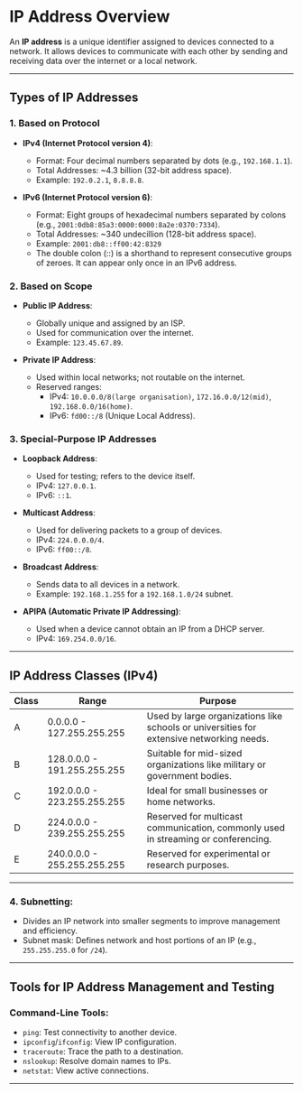 # **IP Address Overview**

An **IP address** is a unique identifier assigned to devices connected to a network. It allows devices to communicate with each other by sending and receiving data over the internet or a local network.

---

## **Types of IP Addresses**

### 1. **Based on Protocol**
- **IPv4 (Internet Protocol version 4)**:
  - Format: Four decimal numbers separated by dots (e.g., `192.168.1.1`).
  - Total Addresses: ~4.3 billion (32-bit address space).
  - Example: `192.0.2.1`, `8.8.8.8`.

- **IPv6 (Internet Protocol version 6)**:
  - Format: Eight groups of hexadecimal numbers separated by colons (e.g., `2001:0db8:85a3:0000:0000:8a2e:0370:7334`).
  - Total Addresses: ~340 undecillion (128-bit address space).
  - Example: `2001:db8::ff00:42:8329`
  - The double colon (::) is a shorthand to represent consecutive groups of zeroes. It can appear only once in an IPv6 address.

### 2. **Based on Scope**
- **Public IP Address**:
  - Globally unique and assigned by an ISP.
  - Used for communication over the internet.
  - Example: `123.45.67.89`.

- **Private IP Address**:
  - Used within local networks; not routable on the internet.
  - Reserved ranges:
    - IPv4: `10.0.0.0/8(large organisation)`, `172.16.0.0/12(mid)`, `192.168.0.0/16(home)`.
    - IPv6: `fd00::/8` (Unique Local Address).

### 3. **Special-Purpose IP Addresses**
- **Loopback Address**:
  - Used for testing; refers to the device itself.
  - IPv4: `127.0.0.1`.
  - IPv6: `::1`.

- **Multicast Address**:
  - Used for delivering packets to a group of devices.
  - IPv4: `224.0.0.0/4`.
  - IPv6: `ff00::/8`.

- **Broadcast Address**:
  - Sends data to all devices in a network.
  - Example: `192.168.1.255` for a `192.168.1.0/24` subnet.

- **APIPA (Automatic Private IP Addressing)**:
  - Used when a device cannot obtain an IP from a DHCP server.
  - IPv4: `169.254.0.0/16`.

---

## **IP Address Classes (IPv4)**

| Class | Range               | Purpose                                   |
|-------|---------------------|-------------------------------------------|
| A     | 0.0.0.0 - 127.255.255.255 | Used by large organizations like schools or universities for extensive networking needs. |
| B     | 128.0.0.0 - 191.255.255.255 | Suitable for mid-sized organizations like military or government bodies. |
| C     | 192.0.0.0 - 223.255.255.255 | Ideal for small businesses or home networks. |
| D     | 224.0.0.0 - 239.255.255.255 | Reserved for multicast communication, commonly used in streaming or conferencing. |
| E     | 240.0.0.0 - 255.255.255.255 | Reserved for experimental or research purposes. |

---

### 4. **Subnetting**:
- Divides an IP network into smaller segments to improve management and efficiency.
- Subnet mask: Defines network and host portions of an IP (e.g., `255.255.255.0` for `/24`).

---

## **Tools for IP Address Management and Testing**

### **Command-Line Tools**:
- `ping`: Test connectivity to another device.
- `ipconfig`/`ifconfig`: View IP configuration.
- `traceroute`: Trace the path to a destination.
- `nslookup`: Resolve domain names to IPs.
- `netstat`: View active connections.


---
